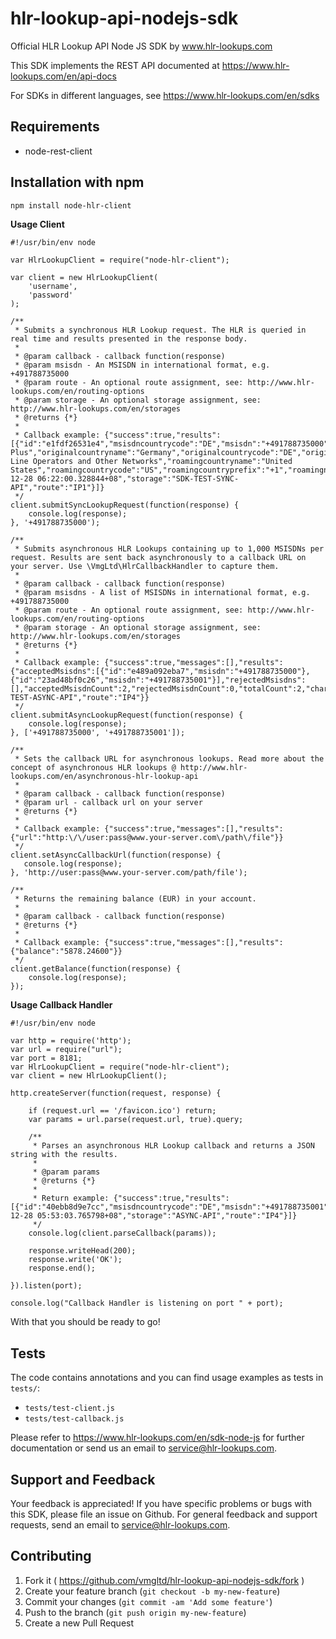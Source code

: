 hlr-lookup-api-nodejs-sdk
=========================
Official HLR Lookup API Node JS SDK by www.hlr-lookups.com

This SDK implements the REST API documented at https://www.hlr-lookups.com/en/api-docs

For SDKs in different languages, see https://www.hlr-lookups.com/en/sdks

Requirements
------------
* node-rest-client

Installation with npm
---------------------
```bash
npm install node-hlr-client
```

**Usage Client**
```node
#!/usr/bin/env node

var HlrLookupClient = require("node-hlr-client");

var client = new HlrLookupClient(
    'username',
    'password'
);

/**
 * Submits a synchronous HLR Lookup request. The HLR is queried in real time and results presented in the response body.
 *
 * @param callback - callback function(response)
 * @param msisdn - An MSISDN in international format, e.g. +491788735000
 * @param route - An optional route assignment, see: http://www.hlr-lookups.com/en/routing-options
 * @param storage - An optional storage assignment, see: http://www.hlr-lookups.com/en/storages
 * @returns {*}
 *
 * Callback example: {"success":true,"results":[{"id":"e1fdf26531e4","msisdncountrycode":"DE","msisdn":"+491788735000","statuscode":"HLRSTATUS_DELIVERED","hlrerrorcodeid":null,"subscriberstatus":"SUBSCRIBERSTATUS_CONNECTED","imsi":"262031300000000","mccmnc":"26203","mcc":"262","mnc":"03","msin":"1300000000","servingmsc":"140445","servinghlr":null,"originalnetworkname":"E-Plus","originalcountryname":"Germany","originalcountrycode":"DE","originalcountryprefix":"+49","originalnetworkprefix":"178","roamingnetworkname":"Fixed Line Operators and Other Networks","roamingcountryname":"United States","roamingcountrycode":"US","roamingcountryprefix":"+1","roamingnetworkprefix":"404455","portednetworkname":null,"portedcountryname":null,"portedcountrycode":null,"portedcountryprefix":null,"portednetworkprefix":null,"isvalid":"Yes","isroaming":"Yes","isported":"No","usercharge":"0.0100","inserttime":"2014-12-28 06:22:00.328844+08","storage":"SDK-TEST-SYNC-API","route":"IP1"}]}
 */
client.submitSyncLookupRequest(function(response) {
    console.log(response);
}, '+491788735000');

/**
 * Submits asynchronous HLR Lookups containing up to 1,000 MSISDNs per request. Results are sent back asynchronously to a callback URL on your server. Use \VmgLtd\HlrCallbackHandler to capture them.
 *
 * @param callback - callback function(response)
 * @param msisdns - A list of MSISDNs in international format, e.g. +491788735000
 * @param route - An optional route assignment, see: http://www.hlr-lookups.com/en/routing-options
 * @param storage - An optional storage assignment, see: http://www.hlr-lookups.com/en/storages
 * @returns {*}
 *
 * Callback example: {"success":true,"messages":[],"results":{"acceptedMsisdns":[{"id":"e489a092eba7","msisdn":"+491788735000"},{"id":"23ad48bf0c26","msisdn":"+491788735001"}],"rejectedMsisdns":[],"acceptedMsisdnCount":2,"rejectedMsisdnCount":0,"totalCount":2,"charge":0.02,"storage":"SDK-TEST-ASYNC-API","route":"IP4"}}
 */
client.submitAsyncLookupRequest(function(response) {
    console.log(response);
}, ['+491788735000', '+491788735001']);

/**
 * Sets the callback URL for asynchronous lookups. Read more about the concept of asynchronous HLR lookups @ http://www.hlr-lookups.com/en/asynchronous-hlr-lookup-api
 *
 * @param callback - callback function(response)
 * @param url - callback url on your server
 * @returns {*}
 *
 * Callback example: {"success":true,"messages":[],"results":{"url":"http:\/\/user:pass@www.your-server.com\/path\/file"}}
 */
client.setAsyncCallbackUrl(function(response) {
   console.log(response);
}, 'http://user:pass@www.your-server.com/path/file');

/**
 * Returns the remaining balance (EUR) in your account.
 *
 * @param callback - callback function(response)
 * @returns {*}
 *
 * Callback example: {"success":true,"messages":[],"results":{"balance":"5878.24600"}}
 */
client.getBalance(function(response) {
    console.log(response);
});
```

**Usage Callback Handler**
```node
#!/usr/bin/env node

var http = require('http');
var url = require("url");
var port = 8181;
var HlrLookupClient = require("node-hlr-client");
var client = new HlrLookupClient();

http.createServer(function(request, response) {

    if (request.url == '/favicon.ico') return;
    var params = url.parse(request.url, true).query;

    /**
     * Parses an asynchronous HLR Lookup callback and returns a JSON string with the results.
     *
     * @param params
     * @returns {*}
     *
     * Return example: {"success":true,"results":[{"id":"40ebb8d9e7cc","msisdncountrycode":"DE","msisdn":"+491788735001","statuscode":"HLRSTATUS_DELIVERED","hlrerrorcodeid":null,"subscriberstatus":"SUBSCRIBERSTATUS_CONNECTED","imsi":"262032000000000","mccmnc":"26203","mcc":"262","mnc":"03","msin":"2000000000","servingmsc":"491770","servinghlr":null,"originalnetworkname":"178","originalcountryname":"Germany","originalcountrycode":"DE","originalcountryprefix":"+49","originalnetworkprefix":"178","roamingnetworkname":null,"roamingcountryname":null,"roamingcountrycode":null,"roamingcountryprefix":null,"roamingnetworkprefix":null,"portednetworkname":null,"portedcountryname":null,"portedcountrycode":null,"portedcountryprefix":null,"portednetworkprefix":null,"isvalid":"Yes","isroaming":"No","isported":"No","usercharge":"0.0100","inserttime":"2014-12-28 05:53:03.765798+08","storage":"ASYNC-API","route":"IP4"}]}
     */
    console.log(client.parseCallback(params));

    response.writeHead(200);
    response.write('OK');
    response.end();

}).listen(port);

console.log("Callback Handler is listening on port " + port);
```

With that you should be ready to go!

Tests
-----

The code contains annotations and you can find usage examples as tests in `tests/`:
* `tests/test-client.js`
* `tests/test-callback.js`

Please refer to https://www.hlr-lookups.com/en/sdk-node-js for further documentation or send us an email to service@hlr-lookups.com.

Support and Feedback
--------------------
Your feedback is appreciated! If you have specific problems or bugs with this SDK, please file an issue on Github. For general feedback and support requests, send an email to service@hlr-lookups.com.

Contributing
------------

1. Fork it ( https://github.com/vmgltd/hlr-lookup-api-nodejs-sdk/fork )
2. Create your feature branch (`git checkout -b my-new-feature`)
3. Commit your changes (`git commit -am 'Add some feature'`)
4. Push to the branch (`git push origin my-new-feature`)
5. Create a new Pull Request
